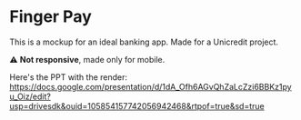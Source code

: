 # Finger Pay
This is a mockup for an ideal banking app. Made for a Unicredit project.

:warning: **Not responsive**, made only for mobile.

Here's the PPT with the render: https://docs.google.com/presentation/d/1dA_Ofh6AGvQhZaLcZzi6BBKz1pyu_Oiz/edit?usp=drivesdk&ouid=105854157742056942468&rtpof=true&sd=true
